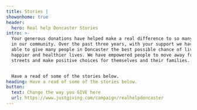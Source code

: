 ```yaml
---
title: Stories |
showonhome: true
header:
  hero: Real help Doncaster Stories
intro: >-
  Your generous donations have helped make a real difference to so many people
  in our community. Over the past three years, with your support we have been
  able to give many people in Doncaster the best possible chance of living
  happier and healthier lives. We have empowered people to move away from the
  streets and make positive choices for themselves and their families.


  Have a read of some of the stories below.
heading: Have a read of some of the stories below.
button:
  text: Change the way you GIVE here
  url: https://www.justgiving.com/campaign/realhelpdoncaster
---
```


